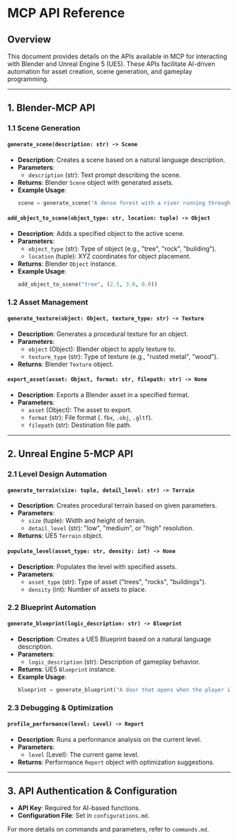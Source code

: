 # MCP API Reference

## Overview
This document provides details on the APIs available in MCP for interacting with Blender and Unreal Engine 5 (UE5). These APIs facilitate AI-driven automation for asset creation, scene generation, and gameplay programming.

---

## **1. Blender-MCP API**
### **1.1 Scene Generation**
#### `generate_scene(description: str) -> Scene`
- **Description**: Creates a scene based on a natural language description.
- **Parameters**:
  - `description` (str): Text prompt describing the scene.
- **Returns**: Blender `Scene` object with generated assets.
- **Example Usage**:
  ```python
  scene = generate_scene("A dense forest with a river running through it.")
  ```

#### `add_object_to_scene(object_type: str, location: tuple) -> Object`
- **Description**: Adds a specified object to the active scene.
- **Parameters**:
  - `object_type` (str): Type of object (e.g., "tree", "rock", "building").
  - `location` (tuple): XYZ coordinates for object placement.
- **Returns**: Blender `Object` instance.
- **Example Usage**:
  ```python
  add_object_to_scene("tree", (2.5, 3.0, 0.0))
  ```

### **1.2 Asset Management**
#### `generate_texture(object: Object, texture_type: str) -> Texture`
- **Description**: Generates a procedural texture for an object.
- **Parameters**:
  - `object` (Object): Blender object to apply texture to.
  - `texture_type` (str): Type of texture (e.g., "rusted metal", "wood").
- **Returns**: Blender `Texture` object.

#### `export_asset(asset: Object, format: str, filepath: str) -> None`
- **Description**: Exports a Blender asset in a specified format.
- **Parameters**:
  - `asset` (Object): The asset to export.
  - `format` (str): File format (`.fbx`, `.obj`, `.gltf`).
  - `filepath` (str): Destination file path.

---

## **2. Unreal Engine 5-MCP API**
### **2.1 Level Design Automation**
#### `generate_terrain(size: tuple, detail_level: str) -> Terrain`
- **Description**: Creates procedural terrain based on given parameters.
- **Parameters**:
  - `size` (tuple): Width and height of terrain.
  - `detail_level` (str): "low", "medium", or "high" resolution.
- **Returns**: UE5 `Terrain` object.

#### `populate_level(asset_type: str, density: int) -> None`
- **Description**: Populates the level with specified assets.
- **Parameters**:
  - `asset_type` (str): Type of asset ("trees", "rocks", "buildings").
  - `density` (int): Number of assets to place.

### **2.2 Blueprint Automation**
#### `generate_blueprint(logic_description: str) -> Blueprint`
- **Description**: Creates a UE5 Blueprint based on a natural language description.
- **Parameters**:
  - `logic_description` (str): Description of gameplay behavior.
- **Returns**: UE5 `Blueprint` instance.
- **Example Usage**:
  ```python
  blueprint = generate_blueprint("A door that opens when the player interacts with it.")
  ```

### **2.3 Debugging & Optimization**
#### `profile_performance(level: Level) -> Report`
- **Description**: Runs a performance analysis on the current level.
- **Parameters**:
  - `level` (Level): The current game level.
- **Returns**: Performance `Report` object with optimization suggestions.

---

## **3. API Authentication & Configuration**
- **API Key**: Required for AI-based functions.
- **Configuration File**: Set in `configurations.md`.

For more details on commands and parameters, refer to `commands.md`.

